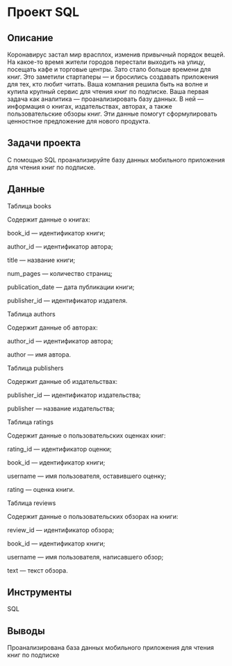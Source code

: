 # Проект SQL

## Описание
Коронавирус застал мир врасплох, изменив привычный порядок вещей. На какое-то время жители городов перестали выходить на улицу, посещать кафе и торговые центры. Зато стало больше времени для книг. Это заметили стартаперы — и бросились создавать приложения для тех, кто любит читать.
Ваша компания решила быть на волне и купила крупный сервис для чтения книг по подписке. Ваша первая задача как аналитика — проанализировать базу данных.
В ней — информация о книгах, издательствах, авторах, а также пользовательские обзоры книг. Эти данные помогут сформулировать ценностное предложение для нового продукта.

## Задачи проекта

С помощью SQL проанализируйте базу данных мобильного приложения  для чтения книг по подписке.
## Данные

Таблица books

Содержит данные о книгах:

book_id — идентификатор книги;

author_id — идентификатор автора;

title — название книги;

num_pages — количество страниц;

publication_date — дата публикации книги;

publisher_id — идентификатор издателя.

Таблица authors

Содержит данные об авторах:

author_id — идентификатор автора;

author — имя автора.

Таблица publishers

Содержит данные об издательствах:

publisher_id — идентификатор издательства;

publisher — название издательства;

Таблица ratings

Содержит данные о пользовательских оценках книг:

rating_id — идентификатор оценки;

book_id — идентификатор книги;

username — имя пользователя, оставившего оценку;

rating — оценка книги.

Таблица reviews

Содержит данные о пользовательских обзорах на книги:

review_id — идентификатор обзора;

book_id — идентификатор книги;

username — имя пользователя, написавшего обзор;

text — текст обзора.

## Инструменты
SQL

## Выводы
Проанализирована база данных мобильного приложения для чтения книг по подписке

